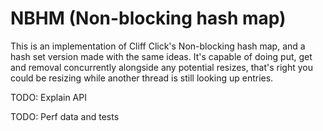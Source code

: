 # NBHM (Non-blocking hash map)

This is an implementation of Cliff Click's Non-blocking hash map, and a hash set version made with the same ideas. It's capable of doing put, get and removal concurrently alongside any potential resizes, that's right you could be resizing while another thread is still looking up entries.

TODO: Explain API

TODO: Perf data and tests
